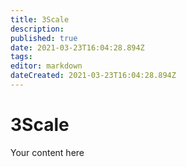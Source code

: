```yaml
---
title: 3Scale
description: 
published: true
date: 2021-03-23T16:04:28.894Z
tags: 
editor: markdown
dateCreated: 2021-03-23T16:04:28.894Z
---
```


# 3Scale
Your content here